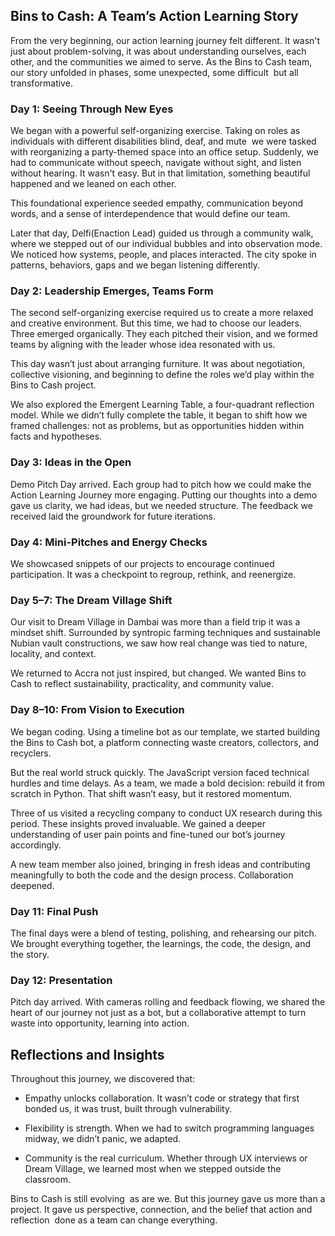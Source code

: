 
## Bins to Cash: A Team’s Action Learning Story

From the very beginning, our action learning journey felt different. It wasn't just about problem-solving, it was about understanding ourselves, each other, and the communities we aimed to serve. As the Bins to Cash team, our story unfolded in phases, some unexpected, some difficult  but all transformative.

### Day 1: Seeing Through New Eyes

We began with a powerful self-organizing exercise. Taking on roles as individuals with different disabilities blind, deaf, and mute  we were tasked with reorganizing a party-themed space into an office setup. Suddenly, we had to communicate without speech, navigate without sight, and listen without hearing. It wasn't easy. But in that limitation, something beautiful happened and we leaned on each other.

This foundational experience seeded empathy, communication beyond words, and a sense of interdependence that would define our team.

Later that day, Delfi(Enaction Lead) guided us through a community walk, where we stepped out of our individual bubbles and into observation mode. We noticed how systems, people, and places interacted. The city spoke in patterns, behaviors, gaps and we began listening differently.

  

### Day 2: Leadership Emerges, Teams Form

The second self-organizing exercise required us to create a more relaxed and creative environment. But this time, we had to choose our leaders. Three emerged organically. They each pitched their vision, and we formed teams by aligning with the leader whose idea resonated with us.

This day wasn’t just about arranging furniture. It was about negotiation, collective visioning, and beginning to define the roles we’d play within the Bins to Cash project.

We also explored the Emergent Learning Table, a four-quadrant reflection model. While we didn’t fully complete the table, it began to shift how we framed challenges: not as problems, but as opportunities hidden within facts and hypotheses.

  

### Day 3: Ideas in the Open

Demo Pitch Day arrived. Each group had to pitch how we could make the Action Learning Journey more engaging. Putting our thoughts into a demo gave us clarity, we had ideas, but we needed structure. The feedback we received laid the groundwork for future iterations.

  

### Day 4: Mini-Pitches and Energy Checks

We showcased snippets of our projects to encourage continued participation. It was a checkpoint to regroup, rethink, and reenergize.

  

### Day 5–7: The Dream Village Shift

Our visit to Dream Village in Dambai was more than a field trip it was a mindset shift. Surrounded by syntropic farming techniques and sustainable Nubian vault constructions, we saw how real change was tied to nature, locality, and context.

We returned to Accra not just inspired, but changed. We wanted Bins to Cash to reflect sustainability, practicality, and community value.

  

### Day 8–10: From Vision to Execution

We began coding. Using a timeline bot as our template, we started building the Bins to Cash bot, a platform connecting waste creators, collectors, and recyclers.

But the real world struck quickly. The JavaScript version faced technical hurdles and time delays. As a team, we made a bold decision: rebuild it from scratch in Python. That shift wasn’t easy, but it restored momentum.

Three of us visited a recycling company to conduct UX research during this period. These insights proved invaluable. We gained a deeper understanding of user pain points and fine-tuned our bot’s journey accordingly.

A new team member also joined, bringing in fresh ideas and contributing meaningfully to both the code and the design process. Collaboration deepened.

  

### Day 11: Final Push

The final days were a blend of testing, polishing, and rehearsing our pitch. We brought everything together, the learnings, the code, the design, and the story.

  

### Day 12: Presentation

Pitch day arrived. With cameras rolling and feedback flowing, we shared the heart of our journey not just as a bot, but a collaborative attempt to turn waste into opportunity, learning into action.

  

## Reflections and Insights

Throughout this journey, we discovered that:

- Empathy unlocks collaboration. It wasn’t code or strategy that first bonded us, it was trust, built through vulnerability.  
      
    
- Flexibility is strength. When we had to switch programming languages midway, we didn’t panic, we adapted.  
      
    
- Community is the real curriculum. Whether through UX interviews or Dream Village, we learned most when we stepped outside the classroom.  
      
    

Bins to Cash is still evolving  as are we. But this journey gave us more than a project. It gave us perspective, connection, and the belief that action and reflection  done as a team can change everything.

  
